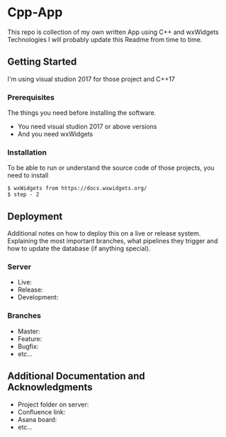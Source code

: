 # Cpp-App

This repo is collection of my own written App using C++ and wxWidgets Technologies
I will probably update this Readme from time to time.

## Getting Started

I'm using visual studion 2017 for those project and C++17

### Prerequisites

The things you need before installing the software.

* You need visual studion 2017 or above versions
* And you need wxWidgets 

### Installation

To be able to run or understand the source code of those projects, you need to install

```
$ wxWidgets from https://docs.wxwidgets.org/
$ step - 2
```

## Deployment

Additional notes on how to deploy this on a live or release system. Explaining the most important branches, what pipelines they trigger and how to update the database (if anything special).

### Server

* Live:
* Release:
* Development:

### Branches

* Master:
* Feature:
* Bugfix:
* etc...

## Additional Documentation and Acknowledgments

* Project folder on server:
* Confluence link:
* Asana board:
* etc...
